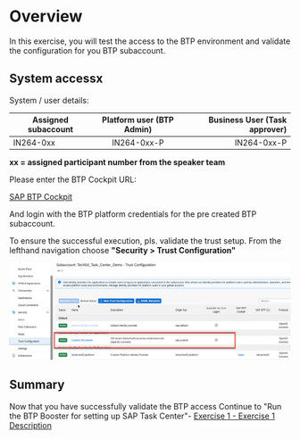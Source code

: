 # Overview

In this exercise, you will test the access to the BTP environment and validate the configuration for you BTP subaccount.

## System accessx

System / user details:

| Assigned subaccount|Platform user (BTP Admin)|Business User (Task approver)|
| ------------- |:-------------:| -----:|
| IN264-0xx| IN264-0xx-P| IN264-0xx-P|

**xx = assigned participant number from the speaker team**

Please enter the BTP Cockpit URL:

[SAP BTP Cockpit](https://cockpit.eu10.hana.ondemand.com/cockpit/?idp=tdcteched3.accounts.ondemand.com#/globalaccount/62d9c33d-1b44-4afa-9751-2cb0165ba817)

And login with the BTP platform credentials for the pre created BTP subaccount.

To ensure the successful execution, pls. validate the trust setup.
From the lefthand navigation choose **"Security > Trust Configuration"**

![](/exercises/ex0/images/trust_check.png)


## Summary

Now that you have successfully validate the BTP access
Continue to "Run the BTP Booster for setting up SAP Task Center"- [Exercise 1 - Exercise 1 Description](../ex1/README.md)
